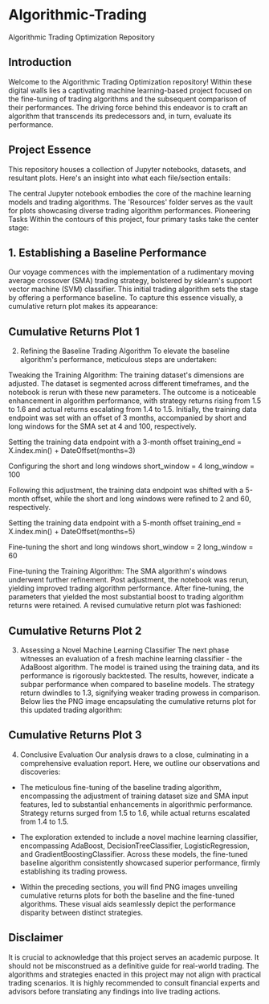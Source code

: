 # Algorithmic-Trading

Algorithmic Trading Optimization Repository

## Introduction
Welcome to the Algorithmic Trading Optimization repository! Within these digital walls lies a captivating machine learning-based project focused on the fine-tuning of trading algorithms and the subsequent comparison of their performances. The driving force behind this endeavor is to craft an algorithm that transcends its predecessors and, in turn, evaluate its performance.

## Project Essence
This repository houses a collection of Jupyter notebooks, datasets, and resultant plots. Here's an insight into what each file/section entails:

The central Jupyter notebook embodies the core of the machine learning models and trading algorithms.
The 'Resources' folder serves as the vault for plots showcasing diverse trading algorithm performances.
Pioneering Tasks
Within the contours of this project, four primary tasks take the center stage:

## 1. Establishing a Baseline Performance
Our voyage commences with the implementation of a rudimentary moving average crossover (SMA) trading strategy, bolstered by sklearn's support vector machine (SVM) classifier. This initial trading algorithm sets the stage by offering a performance baseline. To capture this essence visually, a cumulative return plot makes its appearance:

## Cumulative Returns Plot 1

2. Refining the Baseline Trading Algorithm
To elevate the baseline algorithm's performance, meticulous steps are undertaken:

Tweaking the Training Algorithm: The training dataset's dimensions are adjusted. The dataset is segmented across different timeframes, and the notebook is rerun with these new parameters. The outcome is a noticeable enhancement in algorithm performance, with strategy returns rising from 1.5 to 1.6 and actual returns escalating from 1.4 to 1.5.
Initially, the training data endpoint was set with an offset of 3 months, accompanied by short and long windows for the SMA set at 4 and 100, respectively.


Setting the training data endpoint with a 3-month offset
training_end = X.index.min() + DateOffset(months=3)

Configuring the short and long windows
short_window = 4 long_window = 100

Following this adjustment, the training data endpoint was shifted with a 5-month offset, while the short and long windows were refined to 2 and 60, respectively.

Setting the training data endpoint with a 5-month offset
training_end = X.index.min() + DateOffset(months=5)

Fine-tuning the short and long windows
short_window = 2 long_window = 60

Fine-tuning the Training Algorithm: The SMA algorithm's windows underwent further refinement. Post adjustment, the notebook was rerun, yielding improved trading algorithm performance.
After fine-tuning, the parameters that yielded the most substantial boost to trading algorithm returns were retained. A revised cumulative return plot was fashioned:

## Cumulative Returns Plot 2

3. Assessing a Novel Machine Learning Classifier
The next phase witnesses an evaluation of a fresh machine learning classifier - the AdaBoost algorithm. The model is trained using the training data, and its performance is rigorously backtested. The results, however, indicate a subpar performance when compared to baseline models. The strategy return dwindles to 1.3, signifying weaker trading prowess in comparison. Below lies the PNG image encapsulating the cumulative returns plot for this updated trading algorithm:

## Cumulative Returns Plot 3

4. Conclusive Evaluation
Our analysis draws to a close, culminating in a comprehensive evaluation report. Here, we outline our observations and discoveries:

- The meticulous fine-tuning of the baseline trading algorithm, encompassing the adjustment of training dataset size and SMA input features, led to substantial enhancements in algorithmic performance. Strategy returns surged from 1.5 to 1.6, while actual returns escalated from 1.4 to 1.5.

- The exploration extended to include a novel machine learning classifier, encompassing AdaBoost, DecisionTreeClassifier, LogisticRegression, and GradientBoostingClassifier. Across these models, the fine-tuned baseline algorithm consistently showcased superior performance, firmly establishing its trading prowess.

- Within the preceding sections, you will find PNG images unveiling cumulative returns plots for both the baseline and the fine-tuned algorithms. These visual aids seamlessly depict the performance disparity between distinct strategies.

## Disclaimer
It is crucial to acknowledge that this project serves an academic purpose. It should not be misconstrued as a definitive guide for real-world trading. The algorithms and strategies enacted in this project may not align with practical trading scenarios. It is highly recommended to consult financial experts and advisors before translating any findings into live trading actions.
